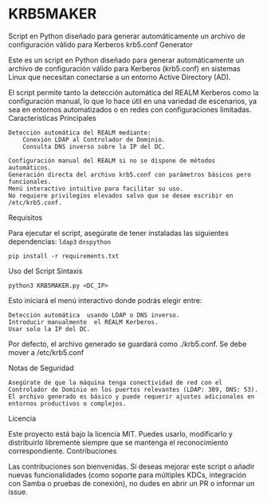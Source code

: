 # KRB5MAKER
Script en Python diseñado para generar automáticamente un archivo de configuración válido para Kerberos
krb5.conf Generator 

Este es un script en Python diseñado para generar automáticamente un archivo de configuración válido para Kerberos (krb5.conf) en sistemas Linux que necesitan conectarse a un entorno Active Directory (AD). 

El script permite tanto la detección automática del REALM Kerberos como la configuración manual, lo que lo hace útil en una variedad de escenarios, ya sea en entornos automatizados o en redes con configuraciones limitadas. 
Características Principales 

    Detección automática del REALM mediante:
        Conexión LDAP al Controlador de Dominio.
        Consulta DNS inverso sobre la IP del DC.
         
    Configuración manual del REALM si no se dispone de métodos automáticos.
    Generación directa del archivo krb5.conf con parámetros básicos pero funcionales.
    Menú interactivo intuitivo para facilitar su uso.
    No requiere privilegios elevados salvo que se desee escribir en /etc/krb5.conf.
     

Requisitos 

Para ejecutar el script, asegúrate de tener instaladas las siguientes dependencias: `ldap3` `dnspython`

```
pip install -r requirements.txt
```

Uso del Script 
Sintaxis 

```
python3 KRB5MAKER.py <DC_IP>
```

Esto iniciará el menú interactivo donde podrás elegir entre: 

    Detección automática  usando LDAP o DNS inverso.
    Introducir manualmente  el REALM Kerberos.
    Usar solo la IP del DC.
Por defecto, el archivo generado se guardará como ./krb5.conf. Se debe mover a /etc/krb5.conf

Notas de Seguridad 

    Asegúrate de que la máquina tenga conectividad de red con el Controlador de Dominio en los puertos relevantes (LDAP: 389, DNS: 53).
    El archivo generado es básico y puede requerir ajustes adicionales en entornos productivos o complejos.

Licencia 

Este proyecto está bajo la licencia MIT. Puedes usarlo, modificarlo y distribuirlo libremente siempre que se mantenga el reconocimiento correspondiente. 
Contribuciones 

Las contribuciones son bienvenidas. Si deseas mejorar este script o añadir nuevas funcionalidades (como soporte para múltiples KDCs, integración con Samba o pruebas de conexión), no dudes en abrir un PR o informar un issue. 
